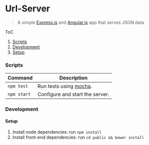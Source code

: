 # Url-Server
> A simple [Express.js](expressjs.org) and [Angular.js](angularjs.org) app that serves JSON data

ToC
1. [Scripts]
1. [Development]
  1. [Setup]

### Scripts

Command | Description
--- | ---
`npm test` | Run tests using [mocha](http://mochajs.org/).
`npm start` | Configure and start the server.

### Development

#### Setup
1. Install node dependencies: run `npm install`
1. Install front-end dependencies: run `cd public && bower install`

<!-- Links -->
[Scripts]: #scripts
[Development]: #development
[Setup]: #setup
